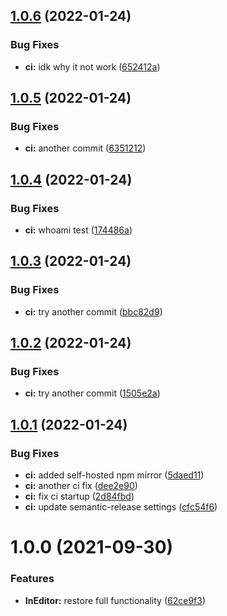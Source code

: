 ## [1.0.6](https://github.com/Iam1337/extOSC.InEditor/compare/v1.0.5...v1.0.6) (2022-01-24)


### Bug Fixes

* **ci:** idk why it not work ([652412a](https://github.com/Iam1337/extOSC.InEditor/commit/652412a38947119c36c83e0b392733018ddef88e))

## [1.0.5](https://github.com/Iam1337/extOSC.InEditor/compare/v1.0.4...v1.0.5) (2022-01-24)


### Bug Fixes

* **ci:** another commit ([6351212](https://github.com/Iam1337/extOSC.InEditor/commit/6351212e42d41f1a5a8fb63b46c287da97ae1584))

## [1.0.4](https://github.com/Iam1337/extOSC.InEditor/compare/v1.0.3...v1.0.4) (2022-01-24)


### Bug Fixes

* **ci:** whoami test ([174486a](https://github.com/Iam1337/extOSC.InEditor/commit/174486a0d0adb8e2f2dd52382ab4a295d2addf18))

## [1.0.3](https://github.com/Iam1337/extOSC.InEditor/compare/v1.0.2...v1.0.3) (2022-01-24)


### Bug Fixes

* **ci:** try another commit ([bbc82d9](https://github.com/Iam1337/extOSC.InEditor/commit/bbc82d9ed31694632ca64576579977798c847a04))

## [1.0.2](https://github.com/Iam1337/extOSC.InEditor/compare/v1.0.1...v1.0.2) (2022-01-24)


### Bug Fixes

* **ci:** try another commit ([1505e2a](https://github.com/Iam1337/extOSC.InEditor/commit/1505e2a290ae560a21ce0f4cfd0308352ec19441))

## [1.0.1](https://github.com/Iam1337/extOSC.InEditor/compare/v1.0.0...v1.0.1) (2022-01-24)


### Bug Fixes

* **ci:** added self-hosted npm mirror ([5daed11](https://github.com/Iam1337/extOSC.InEditor/commit/5daed11a8f9eec173f4df8041835d87f68278358))
* **ci:** another ci fix ([dee2e90](https://github.com/Iam1337/extOSC.InEditor/commit/dee2e909f3fb9c41f819a639810a7370726d35c8))
* **ci:** fix ci startup ([2d84fbd](https://github.com/Iam1337/extOSC.InEditor/commit/2d84fbd7448039c1ccfe32fe75269a8dd40f0164))
* **ci:** update semantic-release settings ([cfc54f6](https://github.com/Iam1337/extOSC.InEditor/commit/cfc54f6a689d2e081e1402ed9fd5a96c2c6a2004))

# 1.0.0 (2021-09-30)


### Features

* **InEditor:** restore full functionality ([62ce9f3](https://github.com/Iam1337/extOSC.InEditor/commit/62ce9f3ba1f8ab1e8fb4baa4bbf4666639355d4d))
